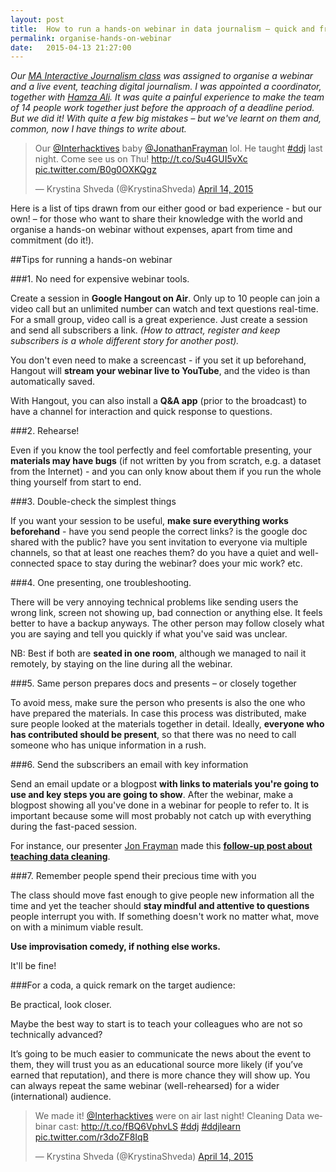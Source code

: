 ```yaml
---
layout: post
title:  How to run a hands-on webinar in data journalism – quick and free
permalink: organise-hands-on-webinar
date:   2015-04-13 21:27:00
---
```


_Our [MA Interactive Journalism class](http://www.interhacktives.com) was assigned to organise a webinar and a live event, teaching digital journalism. I was appointed a coordinator, together with [Hamza Ali](https://twitter.com/Hamza_M_Ali). It was quite a painful experience to make the team of 14 people work together just before the approach of a deadline period. But we did it! With quite a few big mistakes – but we've learnt on them and, common, now I have things to write about._

<blockquote class="twitter-tweet" lang="en"><p lang="en" dir="ltr">Our <a href="https://twitter.com/Interhacktives">@Interhacktives</a> baby <a href="https://twitter.com/JonathanFrayman">@JonathanFrayman</a> lol. He taught <a href="https://twitter.com/hashtag/ddj?src=hash">#ddj</a> last night. Come see us on Thu! <a href="http://t.co/Su4GUI5vXc">http://t.co/Su4GUI5vXc</a> <a href="http://t.co/B0g0OXKQgz">pic.twitter.com/B0g0OXKQgz</a></p>&mdash; Krystina Shveda (@KrystinaShveda) <a href="https://twitter.com/KrystinaShveda/status/587928532342480897">April 14, 2015</a></blockquote> <script async src="//platform.twitter.com/widgets.js" charset="utf-8"></script>

Here is a list of tips drawn from our either good or bad experience - but our own! – for those who want to share their knowledge with the world and organise a hands-on webinar without expenses, apart from time and commitment (do it!).

##Tips for running a hands-on webinar
 
###1. No need for expensive webinar tools. 

Create a session in **Google Hangout on Air**. Only up to 10 people can join a video call but an unlimited number can watch and text questions real-time. For a small group, video call is a great experience. Just create a session and send all subscribers a link. _(How to attract, register and keep subscribers is a whole different story for another post)._

You don't even need to make a screencast - if you set it up beforehand, Hangout will **stream your webinar live to YouTube**, and the video is than automatically saved.

With Hangout, you can also install a **Q&A app** (prior to the broadcast) to have a channel for interaction and quick response to questions. 

###2. Rehearse!

Even if you know the tool perfectly and feel comfortable presenting, your **materials may have bugs** (if not written by you from scratch, e.g. a dataset from the Internet) - and you can only know about them if you run the whole thing yourself from start to end.

###3. Double-check the simplest things

If you want your session to be useful, **make sure everything works beforehand** - have you send people the correct links? is the google doc shared with the public? have you sent invitation to everyone via multiple channels, so that at least one reaches them? do you have a quiet and well-connected space to stay during the webinar? does your mic work? etc.

###4. One presenting, one troubleshooting. 

There will be very annoying technical problems like sending users the wrong link, screen not showing up, bad connection or anything else. It feels better to have a backup anyways. The other person may follow closely what you are saying and tell you quickly if what you've said was unclear. 

NB: Best if both are **seated in one room**, although we managed to nail it remotely, by staying on the line during all the webinar.

###5. Same person prepares docs and presents – or closely together

To avoid mess, make sure the person who presents is also the one who have prepared the materials. In case this process was distributed, make sure people looked at the materials together in detail. Ideally, **everyone who has contributed should be present**, so that there was no need to call someone who has unique information in a rush.

###6. Send the subscribers an email with key information

Send an email update or a blogpost **with links to materials you're going to use and key steps you are going to show**. After the webinar, make a blogpost showing all you've done in a webinar for people to refer to. It is important because some will most probably not catch up with everything during the fast-paced session. 

For instance, our presenter [Jon Frayman](https://twitter.com/JonathanFrayman) made this **[follow-up post about teaching data cleaning](https://jonathanfrayman.wordpress.com/2015/04/05/how-to-clean-data-in-excel/)**.

###7. Remember people spend their precious time with you

The class should move fast enough to give people new information all the time and yet the teacher should **stay mindful and attentive to questions** people interrupt you with. If something doesn't work no matter what, move on with a minimum viable result. 

**Use improvisation comedy, if nothing else works.**

It'll be fine!

###For a coda, a quick remark on the target audience:

Be practical, look closer. 

Maybe the best way to start is to teach your colleagues who are not so technically advanced? 

It’s going to be much easier to communicate the news about the event to them, they will trust you as an educational source more likely (if you’ve earned that reputation), and there is more chance they will show up. You can always repeat the same webinar (well-rehearsed) for a wider (international) audience.

<blockquote class="twitter-tweet" lang="en"><p lang="en" dir="ltr">We made it! <a href="https://twitter.com/Interhacktives">@Interhacktives</a> were on air last night! Cleaning Data webinar cast: <a href="http://t.co/fBQ6VphvLS">http://t.co/fBQ6VphvLS</a> <a href="https://twitter.com/hashtag/ddj?src=hash">#ddj</a> <a href="https://twitter.com/hashtag/ddjlearn?src=hash">#ddjlearn</a> <a href="http://t.co/r3doZF8IqB">pic.twitter.com/r3doZF8IqB</a></p>&mdash; Krystina Shveda (@KrystinaShveda) <a href="https://twitter.com/KrystinaShveda/status/587924159373643776">April 14, 2015</a></blockquote> <script async src="//platform.twitter.com/widgets.js" charset="utf-8"></script>